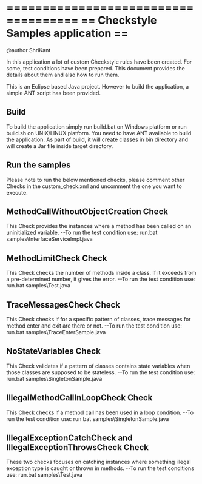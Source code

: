 ====================================
== Checkstyle Samples application ==
====================================

@author ShriKant

In this application a lot of custom Checkstyle rules have been created. For some, test conditions have been prepared. 
This document provides the details about them and also how to run them.

This is an Eclipse based Java project. However to build the application, a simple ANT script has been provided.

Build
-----
To build the application simply run build.bat on Windows platform or run build.sh on UNIX/LINUX platform.
You need to have ANT available to build the application. As part of build, it will create classes in bin directory 
and will create a Jar file inside target directory.

Run the samples
---------------

Please note to run the below mentioned checks, please comment other Checks in the custom_check.xml and uncomment 
the one you want to execute.

MethodCallWithoutObjectCreation Check
-------------------------------------
This Check provides the instances where a method has been called on an uninitialized variable.
--To run the test condition use:
  run.bat samples\InterfaceServiceImpl.java

MethodLimitCheck Check
----------------------
This Check checks the number of methods inside a class. If it exceeds from a pre-determined number,
it gives the error.
--To run the test condition use:
  run.bat samples\Test.java

TraceMessagesCheck Check
------------------------
This Check checks if for a specific pattern of classes, trace messages for method enter and exit
are there or not.
--To run the test condition use:
  run.bat samples\TraceEnterSample.java
  
NoStateVariables Check
----------------------
This Check validates if a pattern of classes contains state variables when those classes are supposed 
to be stateless.
--To run the test condition use:
  run.bat samples\SingletonSample.java
  
IllegalMethodCallInLoopCheck Check
----------------------------------
This Check checks if a method call has been used in a loop condition.
--To run the test condition use:
  run.bat samples\SingletonSample.java

IllegalExceptionCatchCheck and IllegalExceptionThrowsCheck Check
----------------------------------------------------------------
These two checks focuses on catching instances where something illegal exception type is caught or thrown
in methods.
--To run the test conditions use:
  run.bat samples\Test.java
 
 